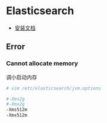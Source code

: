 # Elasticsearch

- [安装文档](https://www.elastic.co/guide/en/elasticsearch/reference/current/install-elasticsearch.html)

## Error
### Cannot allocate memory
调小启动内存
```sh
# vim /etc/elasticsearch/jvm.options

#-Xms2g
#-Xmx2g
-Xms512m
-Xmx512m
```